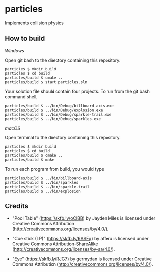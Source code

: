 # particles

Implements collision physics

<!-- <img src="demo/rain.gif" width="400"> -->

## How to build

*Windows*

Open git bash to the directory containing this repository.

```
particles $ mkdir build
particles $ cd build
particles/build $ cmake ..
particles/build $ start particles.sln
```

Your solution file should contain four projects.
To run from the git bash command shell, 

```
particles/build $ ../bin/Debug/billboard-axis.exe
particles/build $ ../bin/Debug/explosion.exe
particles/build $ ../bin/Debug/sparkle-trail.exe
particles/build $ ../bin/Debug/sparkles.exe
```

*macOS*

Open terminal to the directory containing this repository.

```
particles $ mkdir build
particles $ cd build
particles/build $ cmake ..
particles/build $ make
```

To run each program from build, you would type

```
particles/build $ ../bin/billboard-axis
particles/build $ ../bin/sparkles
particles/build $ ../bin/sparkle-trail
particles/build $ ../bin/explosion
```

<!-- ## Demo of basic features

1. Trailing sparkles
<img src="demo/sparkle-trail.gif" width="400">
2. Explosion animation
<img src="demo/explosion.gif" width="400">
3. Axis Billboard
<img src="demo/billboard-axis.gif" width="400">

## Unique features 

1. Animated sprites - Explosion, flame, fireball
<div style="display:flex;">
    <img src="demo/explosion2.gif" width="200">
    <img src="demo/flame.gif" width="200">
</div>
<div style="display:flex;">
    <img src="demo/fireball.gif" width="200">
    <img src="demo/fireball2.gif" width="200">
</div>
2. Snow
<img src="demo/snow.gif" width="400">
3. Stars
<img src="demo/stars.gif" width="400">
4. Rain
<img src="demo/rain.gif" width="400">
 -->

## Credits

- "Pool Table" (https://skfb.ly/oCIBB) by Jayden Miles is licensed under Creative Commons Attribution (http://creativecommons.org/licenses/by/4.0/).

- "Cue stick (LP)" (https://skfb.ly/6ASFq) by afferu is licensed under Creative Commons Attribution-ShareAlike (http://creativecommons.org/licenses/by-sa/4.0/).

- "Eye" (https://skfb.ly/RJG7) by germydan is licensed under Creative Commons Attribution (http://creativecommons.org/licenses/by/4.0/).

